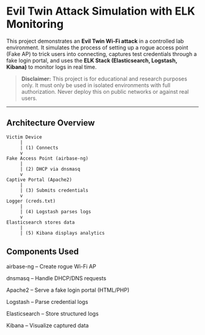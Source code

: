# Evil Twin Attack Simulation with ELK Monitoring

This project demonstrates an **Evil Twin Wi-Fi attack** in a controlled lab environment. It simulates the process of setting up a rogue access point (Fake AP) to trick users into connecting, captures test credentials through a fake login portal, and uses the **ELK Stack (Elasticsearch, Logstash, Kibana)** to monitor logs in real time.

>  **Disclaimer:** This project is for educational and research purposes only. It must only be used in isolated environments with full authorization. Never deploy this on public networks or against real users.

---

##  Architecture Overview

```plaintext
Victim Device
     |
     | (1) Connects
     v
Fake Access Point (airbase-ng)
     |
     | (2) DHCP via dnsmasq
     v
Captive Portal (Apache2)
     |
     | (3) Submits credentials
     v
Logger (creds.txt)
     |
     | (4) Logstash parses logs
     v
Elasticsearch stores data
     |
     | (5) Kibana displays analytics
```
##  Components Used
airbase-ng – Create rogue Wi-Fi AP

dnsmasq – Handle DHCP/DNS requests

Apache2 – Serve a fake login portal (HTML/PHP)

Logstash – Parse credential logs

Elasticsearch – Store structured logs

Kibana – Visualize captured data
